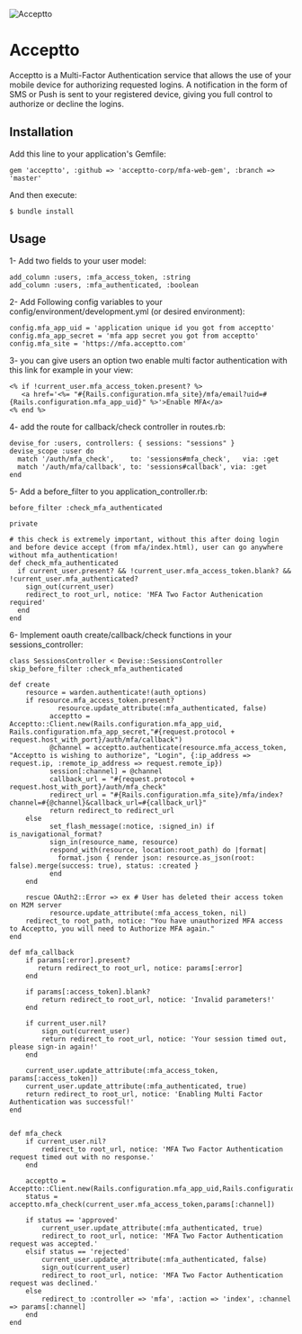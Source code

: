 ![Acceptto](/Acceptto.png "Acceptto")

# Acceptto
Acceptto is a Multi-Factor Authentication service that allows the use of your mobile device for authorizing requested logins. A notification in the form of SMS or Push is sent to your registered device, giving you full control to authorize or decline the logins.

## Installation

Add this line to your application's Gemfile:

    gem 'acceptto', :github => 'acceptto-corp/mfa-web-gem', :branch => 'master'

And then execute:

    $ bundle install

## Usage

1- Add two fields to your user model:

    add_column :users, :mfa_access_token, :string
    add_column :users, :mfa_authenticated, :boolean

2- Add Following config variables to your config/environment/development.yml (or desired environment):

    config.mfa_app_uid = 'application unique id you got from acceptto'
    config.mfa_app_secret = 'mfa app secret you got from acceptto'
    config.mfa_site = 'https://mfa.acceptto.com'

3- you can give users an option two enable multi factor authentication with this link for example in your view:

    <% if !current_user.mfa_access_token.present? %>
       <a href='<%= "#{Rails.configuration.mfa_site}/mfa/email?uid=#{Rails.configuration.mfa_app_uid}" %>'>Enable MFA</a>
    <% end %>

4- add the route for callback/check controller in routes.rb:

    devise_for :users, controllers: { sessions: "sessions" }
    devise_scope :user do
      match '/auth/mfa_check',    to: 'sessions#mfa_check',   via: :get
      match '/auth/mfa/callback', to: 'sessions#callback', via: :get
    end

5- Add a before_filter to you application_controller.rb:

    before_filter :check_mfa_authenticated

    private

    # this check is extremely important, without this after doing login and before device accept (from mfa/index.html), user can go anywhere without mfa_authentication!
    def check_mfa_authenticated
      if current_user.present? && !current_user.mfa_access_token.blank? && !current_user.mfa_authenticated?
        sign_out(current_user)
        redirect_to root_url, notice: 'MFA Two Factor Authenication required'
      end
    end


6- Implement oauth create/callback/check functions in your sessions_controller:

    class SessionsController < Devise::SessionsController
    skip_before_filter :check_mfa_authenticated
    
    def create
        resource = warden.authenticate!(auth_options)
        if resource.mfa_access_token.present?
                resource.update_attribute(:mfa_authenticated, false)
              acceptto = Acceptto::Client.new(Rails.configuration.mfa_app_uid, Rails.configuration.mfa_app_secret,"#{request.protocol + request.host_with_port}/auth/mfa/callback")
              @channel = acceptto.authenticate(resource.mfa_access_token, "Acceptto is wishing to authorize", "Login", {:ip_address => request.ip, :remote_ip_address => request.remote_ip})
              session[:channel] = @channel
              callback_url = "#{request.protocol + request.host_with_port}/auth/mfa_check"
              redirect_url = "#{Rails.configuration.mfa_site}/mfa/index?channel=#{@channel}&callback_url=#{callback_url}"
              return redirect_to redirect_url
        else
              set_flash_message(:notice, :signed_in) if is_navigational_format?
              sign_in(resource_name, resource)
              respond_with(resource, location:root_path) do |format|
                format.json { render json: resource.as_json(root: false).merge(success: true), status: :created }
              end
        end
    
        rescue OAuth2::Error => ex # User has deleted their access token on M2M server
              resource.update_attribute(:mfa_access_token, nil)
        redirect_to root_path, notice: "You have unauthorized MFA access to Acceptto, you will need to Authorize MFA again."
    end
    
    def mfa_callback
        if params[:error].present?
           return redirect_to root_url, notice: params[:error]
        end
    
        if params[:access_token].blank?
            return redirect_to root_url, notice: 'Invalid parameters!'
        end
    
        if current_user.nil?
            sign_out(current_user)
            return redirect_to root_url, notice: 'Your session timed out, please sign-in again!'
        end
    
        current_user.update_attribute(:mfa_access_token, params[:access_token])
        current_user.update_attribute(:mfa_authenticated, true)
        return redirect_to root_url, notice: 'Enabling Multi Factor Authentication was successful!'
    end
    
    
    def mfa_check
        if current_user.nil?
            redirect_to root_url, notice: 'MFA Two Factor Authentication request timed out with no response.'
        end
    
        acceptto = Acceptto::Client.new(Rails.configuration.mfa_app_uid,Rails.configuration.mfa_app_secret,Rails.configuration.mfa_call_back_url)
        status = acceptto.mfa_check(current_user.mfa_access_token,params[:channel])
    
        if status == 'approved'
            current_user.update_attribute(:mfa_authenticated, true)
            redirect_to root_url, notice: 'MFA Two Factor Authentication request was accepted.'
        elsif status == 'rejected'
            current_user.update_attribute(:mfa_authenticated, false)
            sign_out(current_user)
            redirect_to root_url, notice: 'MFA Two Factor Authentication request was declined.'
        else
            redirect_to :controller => 'mfa', :action => 'index', :channel => params[:channel]
        end
    end